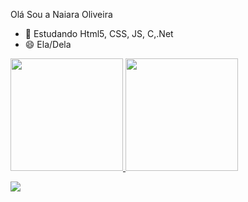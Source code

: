 Olá Sou a Naiara Oliveira
- 🌱 Estudando Html5, CSS, JS, C,.Net
- 😄 Ela/Dela

> <div align="center">
  <a href="https://github.com/oliveiranaiara">
  <img height="180em" src="https://github-readme-stats.vercel.app/api?username=oliveiranaiara&show_icons=true&theme=great-gatsby&include_all_commits=true&count_private=true"/>
  <img height="180em" src="https://github-readme-stats.vercel.app/api/top-langs/?username=oliveiranaiara&layout=compact&langs_count=7&theme=great-gatsby"/>
</div>
  
  <a href="https://instagram.com/na.iara_" target="_blank"><img src="https://img.shields.io/badge/-Instagram-%23E4405F?style=for-the- badge&logo=instagram&logoColor=white" target="_blank"></a>
